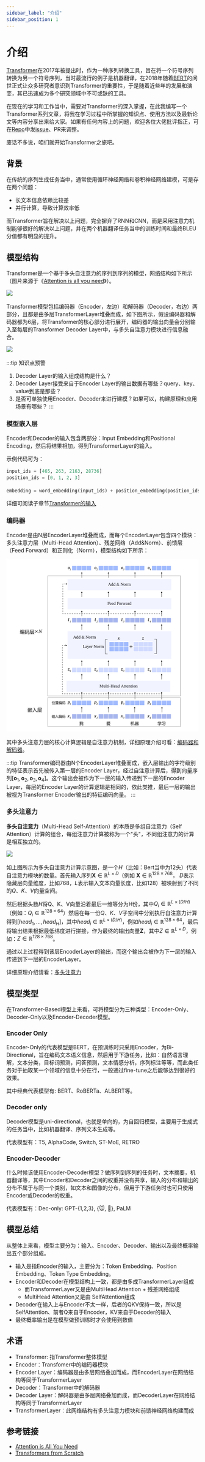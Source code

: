 ```yaml
---
sidebar_label: "介绍"
sidebar_position: 1
---
```


# 介绍

[Transformer](https://arxiv.org/abs/1706.03762)在2017年被提出时，作为一种序列转换工具，旨在将一个符号序列转换为另一个符号序列，当时最流行的例子是机器翻译，在2018年随着[BERT](https://arxiv.org/abs/1810.04805)的问世正式让众多研究者意识到Transformer的重要性，于是随着近些年的发展和演变，其已迅速成为多个研究领域中不可或缺的工具。

在现在的学习和工作当中，需要对Transformer的深入掌握，在此我编写一个Transformer系列文章，将我在学习过程中所掌握的知识点、使用方法以及最新论文等内容分享出来给大家。如果有任何内容上的问题，欢迎各位大佬批评指正，可在[Repo](https://github.com/wj-Mcat/transformer)中发[issue](https://github.com/wj-Mcat/transformer/issues/new)、PR来调整。

废话不多说，咱们就开始Transformer之旅吧。

<!-- more -->

## 背景

在传统的序列生成任务当中，通常使用循环神经网络和卷积神经网络建模，可是存在两个问题：
* 长文本信息依赖比较差
* 并行计算，导致计算效率低

而Transformer旨在解决以上问题，完全摒弃了RNN和CNN，而是采用注意力机制能够很好的解决以上问题，并在两个机器翻译任务当中的训练时间和最终BLEU分值都有明显的提升。

## 模型结构

Transformer是一个基于多头自注意力的序列到序列的模型，网络结构如下所示（图片来源于《[Attention is all you need](https://dl.acm.org/doi/10.5555/3295222.3295349)》）。

<div style={{textAlign: 'center'}}>
  <img src="https://ai-studio-static-online.cdn.bcebos.com/60a2424a69004f08afc5d8c511cf11352d59ce61c19c42b8afc2fb1b3efca9e1" />
</div>

Transformer模型包括编码器（Encoder，左边）和解码器（Decoder，右边）两部分，且都是由多层TransformerLayer堆叠而成，如下图所示，假设编码器和解码器都为6层，将Transformer的核心部分进行展开，编码器的输出向量会分别输入至每层的Transformer Decoder Layer中，与多头自注意力模块进行信息融合。

![](https://ai-studio-static-online.cdn.bcebos.com/bb2f976d927a4635b6dbf5bc4592208a850e903e4f8b46fb8160ec2ab917af28)

:::tip 知识点预警
1. Decoder Layer的输入组成结构是什么？
2. Decoder Layer接受来自于Encoder Layer的输出数据有哪些？query、key、value到底是那些？
3. 是否可单独使用Encoder、Decoder来进行建模？如果可以，构建原理和应用场景有哪些？
:::

### 模型嵌入层

Encoder和Decoder的输入包含两部分：Input Embedding和Positional Encoding，然后将结果相加，得到TransformerLayer的输入。

示例代码可为：

```py showLineNumbers {4}
input_ids = [465, 263, 2163, 28736]
position_ids = [0, 1, 2, 3]

embedding = word_embedding(input_ids) + position_embedding(position_ids)
```

详细可阅读子章节[Transformer的输入](https://wj-mcat.github.io/transformer/docs/basic/input)

### 编码器

Encoder是由N层EncoderLayer堆叠而成，而每个EncoderLayer包含四个模块：多头注意力层（Multi-Head Attention）、残差网络（Add&Norm）、前馈层（Feed Forward）和正则化（Norm），模型结构如下所示：

![](/img/transformer-encoder-layer.png)

其中多头注意力层的核心计算逻辑是自注意力机制，详细原理介绍可看：[编码器和解码器](./basic/encoder-decoder.md)。

:::tip
Transformer编码器由N个EncoderLayer堆叠而成，嵌入层输出的字符级别的特征表示首先被传入第一层的Encoder Layer，经过自注意计算后，得到向量序列$[\mathbf o_1, \mathbf o_2,\mathbf o_3,\mathbf o_4]$。这个输出会被作为下一层的输入传递到下一层的Encoder Layer，每层的Encoder Layer的计算逻辑是相同的，依此类推，最后一层的输出被视为Transformer Encoder输出的特征编码向量。
:::

### 多头注意力

**多头自注意力**（Multi-Head Self-Attention）的本质是多组自注意力（Self Attention）计算的组合，每组注意力计算被称为一个"头"，不同组注意力的计算是相互独立的。

![](https://ai-studio-static-online.cdn.bcebos.com/68d77776a5314a6f890e3969a10ce0932f81c970084840fa986bf25b1cdc7e55)

如上图所示为多头自注意力计算示意图，是一个$H$（比如：Bert当中为12头）代表自注意力模块的数量。首先输入序列$\mathbf X\in \mathbb{R}^{ L\times D}$（例如 $\mathbf X\in \mathbb{R}^{ 128\times 768}$， $D$表示隐藏层向量维度，比如768，$L$表示输入文本向量长度，比如128）被映射到了不同的$Q$、$K$、$V$向量空间。

然后根据头数$H$将Q、K、V向量沿着最后一维等分为H份，其中$Q_i \in \mathbb{R}^{ L\times (D/H)}$（例如：$Q_i \in \mathbb{R}^{ 128\times 64}$）然后在每一份$Q$、$K$、$V$子空间中分别执行自注意力计算得到$[head_1,…,head_H]$，其中$head_i \in \mathbb{R}^{ L\times (D/H)}$，例如$head_i \in \mathbb{R}^{ 128\times 64}$，最后将输出结果根据最低纬度进行拼接，作为最终的输出向量$\mathbf Z$，其中$Z \in \mathbb{R}^{ L\times D}$，例如：$Z \in \mathbb{R}^{ 128\times 768}$。

通过以上过程得到该层EncoderLayer的输出，而这个输出会被作为下一层的输入传递到下一层的EncoderLayer。

详细原理介绍请看：[多头注意力](https://wj-mcat.github.io/transformer/docs/basic/multi-head-attention)

## 模型类型

在Transformer-Based模型上来看，可将模型分为三种类型：Encoder-Only、Decoder-Only以及Encoder-Decoder模型。

### Encoder Only

Encoder-Only的代表模型是BERT，在预训练时只采用Encoder，为Bi-Directional，旨在编码文本语义信息，然后用于下游任务，比如：自然语言理解，文本分类，目标词预测，问答预测，文本情感分析，序列标注等等，而此类任务对于抽取某一个领域的信息十分在行，一般通过fine-tune之后能够达到很好的效果。

其中经典代表模型有: BERT、RoBERTa、ALBERT等。

### Decoder only

Decoder模型是uni-directional，也就是单向的，为自回归模型，主要用于生成式的任务当中，比如机器翻译、序列文本生成等。

代表模型有：T5, AlphaCode, Switch, ST-MoE, RETRO

### Encoder-Decoder

什么时候该使用Encoder-Decoder模型？做序列到序列的任务时，文本摘要，机器翻译等，其中Encoder和Decoder之间的权重并没有共享，输入的分布和输出的分布不属于与同一个类别，如文本和图像的分布，但用于下游任务时也可只使用Encoder或Decoder的权重。

代表模型有：Dec-only: GPT-{1,2,3}, {🐭, 🐹}, PaLM

## 模型总结

从整体上来看，模型主要分为：输入、Encoder、Decoder、输出以及最终概率输出五个部分组成。

* 输入是指Encoder的输入，主要分为：Token Embedding、Position Embedding、Token Type Embedding。
* Encoder和Decoder在模型结构上一致，都是由多成TransformerLayer组成
    * 而TransformerLayer又是由MultiHead Attention + 残差网络组成
    * MultiHead Attention又是由 SelfAttention组成
* Decoder在输入上与Encoder不太一样，后者的QKV保持一致，所以是SelfAttention、前者Q来自于Encoder，KV来自于Decoder的输入
* 最终概率输出是在模型做预训练时才会使用到数值

## 术语

* Transformer: 指Transformer整体模型
* Encoder：Transfomer中的编码器模块
* Encoder Layer：编码器是由多层网络叠加而成，而EncoderLayer在网络结构等同于TransformerLayer
* Decoder：Transformer中的解码器
* Decoder Layer：解码器是由多层网络叠加而成，而DecoderLayer在网络结构等同于TransformerLayer
* TransformerLayer：此网络结构有多头注意力模块和前馈神经网络构建而成

## 参考链接

* [Attention is All You Need](https://arxiv.org/abs/1706.03762)
* [Transformers from Scratch](https://e2eml.school/transformers.html)